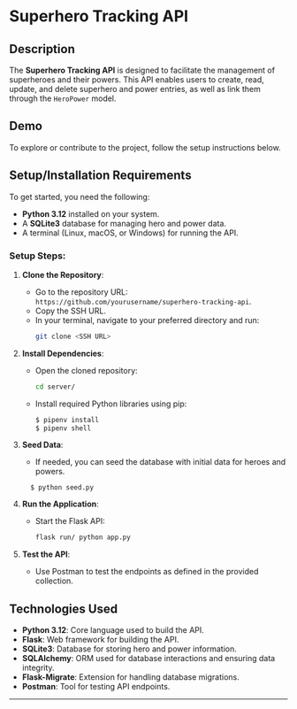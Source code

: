 # Superhero Tracking API

## Description

The **Superhero Tracking API** is designed to facilitate the management of superheroes and their powers. This API enables users to create, read, update, and delete superhero and power entries, as well as link them through the `HeroPower` model.


## Demo

To explore or contribute to the project, follow the setup instructions below.

## Setup/Installation Requirements

To get started, you need the following:

- **Python 3.12** installed on your system.
- A **SQLite3** database for managing hero and power data.
- A terminal (Linux, macOS, or Windows) for running the API.

### Setup Steps:

1. **Clone the Repository**:
   - Go to the repository URL: `https://github.com/yourusername/superhero-tracking-api`.
   - Copy the SSH URL.
   - In your terminal, navigate to your preferred directory and run:
     ```bash
     git clone <SSH URL>
     ```

2. **Install Dependencies**:
   - Open the cloned repository:
     ```bash
     cd server/
     ```
   - Install required Python libraries using pip:
     ```bash
     $ pipenv install 
     $ pipenv shell
     ```

3. **Seed Data**:
   - If needed, you can seed the database with initial data for heroes and powers.
    ```
      $ python seed.py
      ```

6. **Run the Application**:
   - Start the Flask API:
     ```bash
     flask run/ python app.py
     ```

7. **Test the API**:
   - Use Postman to test the endpoints as defined in the provided collection.

## Technologies Used

- **Python 3.12**: Core language used to build the API.
- **Flask**: Web framework for building the API.
- **SQLite3**: Database for storing hero and power information.
- **SQLAlchemy**: ORM used for database interactions and ensuring data integrity.
- **Flask-Migrate**: Extension for handling database migrations.
- **Postman**: Tool for testing API endpoints.

---
